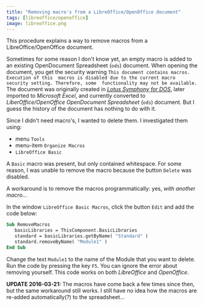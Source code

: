 ```yaml
---
title: "Removing macro's from a LibreOffice/OpenOffice document"
tags: [libreoffice/openoffice]
image: libreoffice.png
---
```


This procedure explains a way to remove macros from a LibreOffice/OpenOffice
document.

<!--more-->

Sometimes for some reason I don't know yet, an empty macro is added to an 
existing OpenDocument Spreadsheet (`ods`) document.  When opening the document,
you get the security warning `This document contains macros. Execution of this 
macros is disabled due to the current macro security setting. Therefore, some 
functionality may not be available.`  The document was originally created in 
*[Lotus Symphony for DOS](https://en.wikipedia.org/wiki/Lotus_Symphony_%28DOS%29)*, 
later imported to *Microsoft Excel*, and currently converted to 
*LiberOffice/OpenOffice* *OpenDocument Spreadsheet* (`ods`) document.  But I 
guess the history of the document has nothing to do with it.

Since I didn't need macro's, I wanted to delete them.
I investigated them using:

* menu `Tools`
* menu-item `Organize Macros`
* `LibreOffice Basic`

A `Basic` macro was present, but only contained whitespace. For some reason, 
I was unable to remove the macro because the button `Delete` was disabled.

A workaround is to remove the macros programmatically: yes, *with another 
macro*...

In the window `LibreOffice Basic Macros`, click the button `Edit` 
and add the code below:

```vb
Sub RemoveMacros
   basicLibraries = ThisComponent.BasicLibraries
   standard = basicLibraries.getByName( "Standard" )
   standard.removeByName( "Module1" )
End Sub
```

Change the text `Module1` to the name of the Module that you want to delete. 
Run the code by pressing the key `F5`.  You can ignore the error about removing
yourself. This code works on both *LibreOffice* and *OpenOffice*.  

**UPDATE 2016-03-21:** The macros have come back a few times since then, but
the same workaround still works.  I still have no idea how the macros are 
re-added automatically(?) to the spreadsheet...